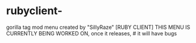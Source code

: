 # rubyclient-
gorilla tag mod menu created by "SillyRaze" [RUBY CLIENT]
THIS MENU IS CURRENTLY BEING WORKED ON, once it releases, # it will have bugs
